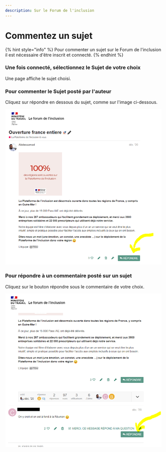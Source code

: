 ```yaml
---
description: Sur le Forum de l'inclusion
---
```


# Commentez un sujet

{% hint style="info" %}
Pour commenter un sujet sur le Forum de l'inclusion il est nécessaire d'être inscrit et connecté.
{% endhint %}



### Une fois connecté,  sélectionnez le Sujet de votre choix

Une page affiche le sujet choisi.



### Pour commenter le Sujet posté par l'auteur

Cliquez sur répondre en dessous du sujet, comme sur l'image ci-dessous.

![](../.gitbook/assets/image%20%2820%29.png)

### 

### Pour répondre à un commentaire posté sur un sujet

Cliquez sur le bouton répondre sous le commentaire de votre choix.

![](../.gitbook/assets/repondre-commentaire.png)






